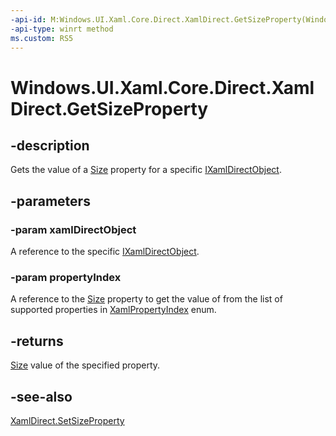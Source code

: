 ```yaml
---
-api-id: M:Windows.UI.Xaml.Core.Direct.XamlDirect.GetSizeProperty(Windows.UI.Xaml.Core.Direct.IXamlDirectObject,Windows.UI.Xaml.Core.Direct.XamlPropertyIndex)
-api-type: winrt method
ms.custom: RS5
---
```


<!-- Method syntax.
public Size XamlDirect.GetSizeProperty(IXamlDirectObject xamlDirectObject, XamlPropertyIndex propertyIndex)
-->

# Windows.UI.Xaml.Core.Direct.XamlDirect.GetSizeProperty

## -description
Gets the value of a [Size](../windows.foundation/size.md) property for a specific [IXamlDirectObject](ixamldirectobject.md).


## -parameters
### -param xamlDirectObject
A reference to the specific [IXamlDirectObject](ixamldirectobject.md).

### -param propertyIndex
A reference to the [Size](../windows.foundation/size.md) property to get the value of from the list of supported properties in [XamlPropertyIndex](xamlpropertyindex.md) enum.

## -returns
[Size](../windows.foundation/size.md) value of the specified property.

## -see-also
[XamlDirect.SetSizeProperty](xamldirect_setsizeproperty_1524168948.md)

